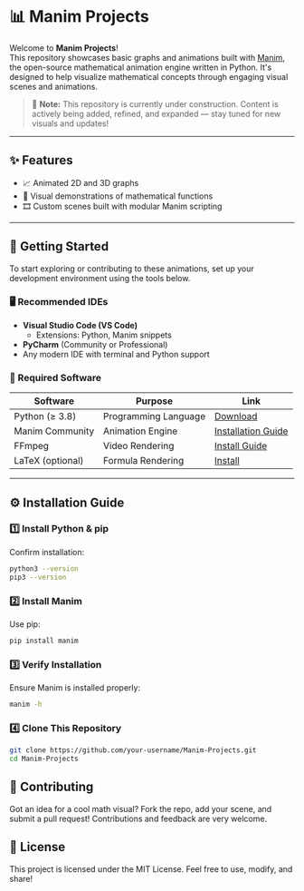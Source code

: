 # 📊 Manim Projects

Welcome to **Manim Projects**!  
This repository showcases basic graphs and animations built with [Manim](https://www.manim.community/), the open-source mathematical animation engine written in Python. It's designed to help visualize mathematical concepts through engaging visual scenes and animations.

> 🚧 **Note:** This repository is currently under construction. Content is actively being added, refined, and expanded — stay tuned for new visuals and updates!

---

## ✨ Features

- 📈 Animated 2D and 3D graphs
- 📐 Visual demonstrations of mathematical functions
- 🎞 Custom scenes built with modular Manim scripting

---

## 🧰 Getting Started

To start exploring or contributing to these animations, set up your development environment using the tools below.

### 🖥 Recommended IDEs

- **Visual Studio Code (VS Code)**  
  - Extensions: Python, Manim snippets
- **PyCharm** (Community or Professional)  
- Any modern IDE with terminal and Python support

### 🧪 Required Software

| Software          | Purpose                | Link                                        |
|-------------------|------------------------|---------------------------------------------|
| Python (≥ 3.8)    | Programming Language   | [Download](https://www.python.org/downloads/) |
| Manim Community   | Animation Engine       | [Installation Guide](https://docs.manim.community/en/stable/installation.html) |
| FFmpeg            | Video Rendering        | [Install Guide](https://ffmpeg.org/download.html) |
| LaTeX (optional)  | Formula Rendering      | [Install](https://www.latex-project.org/get/) |

---

## ⚙️ Installation Guide

### 1️⃣ Install Python & pip  
Confirm installation:
```bash
python3 --version
pip3 --version

```

### 2️⃣ Install Manim
Use pip:
```bash
pip install manim

```

### 3️⃣ Verify Installation
Ensure Manim is installed properly:
```bash
manim -h

```

### 4️⃣ Clone This Repository
```bash
git clone https://github.com/your-username/Manim-Projects.git
cd Manim-Projects

```

## 🤝 Contributing
Got an idea for a cool math visual? Fork the repo, add your scene, and submit a pull request! Contributions and feedback are very welcome.

## 📜 License
This project is licensed under the MIT License. Feel free to use, modify, and share!

